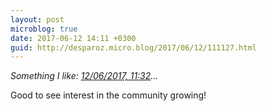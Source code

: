 ```yaml
---
layout: post
microblog: true
date: 2017-06-12 14:11 +0300
guid: http://desparoz.micro.blog/2017/06/12/111127.html
---
```

<em>Something I like: <a class="u-like-of" href="https://colinwalker.blog/2017/06/12/12062017-1132/">12/06/2017, 11:32</a>...</em>

Good to see interest in the community growing!
